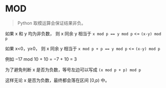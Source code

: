 # MOD

> Python 取模运算会保证结果非负。

如果 x 和 y 均为非负数，
则 x 同余 y 相当于 `x mod p == y mod p` <= `(x-y) mod p`

如果 x<0，y≥0，
则 x 同余 y 相当于 `x mod p + p == y mod p` <= `(x-y) mod p`

例如 −17 mod 10 + 10 = −7 + 10 = 3

为了避免判断 x 是否为负数，等号左边可以写成 `(x mod p + p) mod p`

这样无论 x 是否为负数，最终都会落在区间 [0,p) 中。